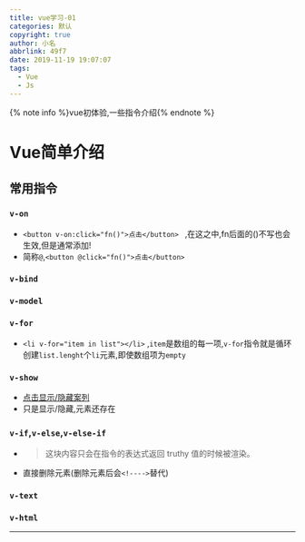 ```yaml
---
title: vue学习-01
categories: 默认
copyright: true
author: 小名
abbrlink: 49f7
date: 2019-11-19 19:07:07
tags: 
  - Vue 
  - Js
---
```


{% note info %}vue初体验,一些指令介绍{% endnote %}

<!-- more -->

# Vue简单介绍

## 常用指令

### `v-on`

- `<button v-on:click="fn()">点击</button> ` ,在这之中,fn后面的()不写也会生效,但是通常添加!
- 简称`@`,`<button @click="fn()">点击</button> `

### `v-bind`

### `v-model`

### `v-for`

- `<li v-for="item in list"></li>` ,`item`是数组的每一项,`v-for`指令就是循环创建`list.lenght`个`li`元素,即使数组项为`empty`

### `v-show`

- [点击显示/隐藏案列](https://xhxm.xyz/xiaomingDemo/learnVue01.html)
- 只是显示/隐藏,元素还存在

### `v-if`,`v-else`,`v-else-if`

- > 这块内容只会在指令的表达式返回 truthy 值的时候被渲染。 

- 直接删除元素(删除元素后会`<!---->`替代)

### `v-text`

### `v-html`

---

​	